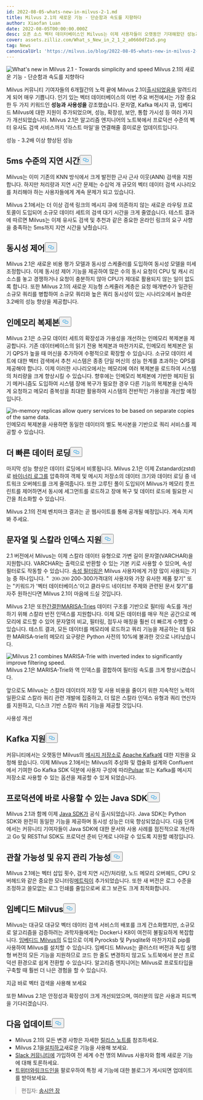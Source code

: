 ```yaml
---
id: 2022-08-05-whats-new-in-milvus-2-1.md
title: Milvus 2.1의 새로운 기능 - 단순함과 속도를 지향하다
author: Xiaofan Luan
date: 2022-08-05T00:00:00.000Z
desc: 오픈 소스 벡터 데이터베이스인 Milvus는 이제 사용자들이 오랫동안 기대해왔던 성능과 사용성 개선 기능을 제공합니다.
cover: assets.zilliz.com/What_s_New_in_2_1_2_a0660df2a5.png
tag: News
canonicalUrl: 'https://milvus.io/blog/2022-08-05-whats-new-in-milvus-2-1.md'
---
```

<p>
  
   <span class="img-wrapper"> <img translate="no" src="https://assets.zilliz.com/What_s_New_in_2_1_2_a0660df2a5.png" alt="What's new in Milvus 2.1 - Towards simplicity and speed" class="doc-image" id="what's-new-in-milvus-2.1---towards-simplicity-and-speed" />
   </span> <span class="img-wrapper"> <span>Milvus 2.1의 새로운 기능 - 단순함과 속도를 지향하다</span> </span></p>
<p>Milvus 커뮤니티 기여자들의 6개월간의 노력 끝에 Milvus 2.1이<a href="https://milvus.io/docs/v2.1.x/release_notes.md">출시되었음을</a> 알려드리게 되어 매우 기쁩니다. 인기 있는 벡터 데이터베이스의 이번 주요 버전에서는 가장 중요한 두 가지 키워드인 <strong>성능과</strong> <strong>사용성을</strong> 강조했습니다. 문자열, Kafka 메시지 큐, 임베디드 Milvus에 대한 지원이 추가되었으며, 성능, 확장성, 보안, 통합 가시성 등 여러 가지가 개선되었습니다. Milvus 2.1은 알고리즘 엔지니어의 노트북에서 프로덕션 수준의 벡터 유사도 검색 서비스까지 '라스트 마일'을 연결해줄 흥미로운 업데이트입니다.</p>
<custom-h1>성능 - 3.2배 이상 향상된 성능</custom-h1><h2 id="5ms-level-latency" class="common-anchor-header">5ms 수준의 지연 시간<button data-href="#5ms-level-latency" class="anchor-icon" translate="no">
      <svg translate="no"
        aria-hidden="true"
        focusable="false"
        height="20"
        version="1.1"
        viewBox="0 0 16 16"
        width="16"
      >
        <path
          fill="#0092E4"
          fill-rule="evenodd"
          d="M4 9h1v1H4c-1.5 0-3-1.69-3-3.5S2.55 3 4 3h4c1.45 0 3 1.69 3 3.5 0 1.41-.91 2.72-2 3.25V8.59c.58-.45 1-1.27 1-2.09C10 5.22 8.98 4 8 4H4c-.98 0-2 1.22-2 2.5S3 9 4 9zm9-3h-1v1h1c1 0 2 1.22 2 2.5S13.98 12 13 12H9c-.98 0-2-1.22-2-2.5 0-.83.42-1.64 1-2.09V6.25c-1.09.53-2 1.84-2 3.25C6 11.31 7.55 13 9 13h4c1.45 0 3-1.69 3-3.5S14.5 6 13 6z"
        ></path>
      </svg>
    </button></h2><p>Milvus는 이미 기존의 KNN 방식에서 크게 발전한 근사 근사 이웃(ANN) 검색을 지원합니다. 하지만 처리량과 지연 시간 문제는 수십억 개 규모의 벡터 데이터 검색 시나리오를 처리해야 하는 사용자들에게 계속 문제가 되고 있습니다.</p>
<p>Milvus 2.1에서는 더 이상 검색 링크의 메시지 큐에 의존하지 않는 새로운 라우팅 프로토콜이 도입되어 소규모 데이터 세트의 검색 대기 시간을 크게 줄였습니다. 테스트 결과에 따르면 Milvus는 이제 유사도 검색 및 추천과 같은 중요한 온라인 링크의 요구 사항을 충족하는 5ms까지 지연 시간을 낮췄습니다.</p>
<h2 id="Concurrency-control" class="common-anchor-header">동시성 제어<button data-href="#Concurrency-control" class="anchor-icon" translate="no">
      <svg translate="no"
        aria-hidden="true"
        focusable="false"
        height="20"
        version="1.1"
        viewBox="0 0 16 16"
        width="16"
      >
        <path
          fill="#0092E4"
          fill-rule="evenodd"
          d="M4 9h1v1H4c-1.5 0-3-1.69-3-3.5S2.55 3 4 3h4c1.45 0 3 1.69 3 3.5 0 1.41-.91 2.72-2 3.25V8.59c.58-.45 1-1.27 1-2.09C10 5.22 8.98 4 8 4H4c-.98 0-2 1.22-2 2.5S3 9 4 9zm9-3h-1v1h1c1 0 2 1.22 2 2.5S13.98 12 13 12H9c-.98 0-2-1.22-2-2.5 0-.83.42-1.64 1-2.09V6.25c-1.09.53-2 1.84-2 3.25C6 11.31 7.55 13 9 13h4c1.45 0 3-1.69 3-3.5S14.5 6 13 6z"
        ></path>
      </svg>
    </button></h2><p>Milvus 2.1은 새로운 비용 평가 모델과 동시성 스케줄러를 도입하여 동시성 모델을 미세 조정합니다. 이제 동시성 제어 기능을 제공하여 많은 수의 동시 요청이 CPU 및 캐시 리소스를 놓고 경쟁하거나 요청이 충분하지 않아 CPU가 제대로 활용되지 않는 일이 없도록 합니다. 또한 Milvus 2.1의 새로운 지능형 스케줄러 계층은 요청 매개변수가 일관된 소규모 쿼리를 병합하여 소규모 쿼리와 높은 쿼리 동시성이 있는 시나리오에서 놀라운 3.2배의 성능 향상을 제공합니다.</p>
<h2 id="In-memory-replicas" class="common-anchor-header">인메모리 복제본<button data-href="#In-memory-replicas" class="anchor-icon" translate="no">
      <svg translate="no"
        aria-hidden="true"
        focusable="false"
        height="20"
        version="1.1"
        viewBox="0 0 16 16"
        width="16"
      >
        <path
          fill="#0092E4"
          fill-rule="evenodd"
          d="M4 9h1v1H4c-1.5 0-3-1.69-3-3.5S2.55 3 4 3h4c1.45 0 3 1.69 3 3.5 0 1.41-.91 2.72-2 3.25V8.59c.58-.45 1-1.27 1-2.09C10 5.22 8.98 4 8 4H4c-.98 0-2 1.22-2 2.5S3 9 4 9zm9-3h-1v1h1c1 0 2 1.22 2 2.5S13.98 12 13 12H9c-.98 0-2-1.22-2-2.5 0-.83.42-1.64 1-2.09V6.25c-1.09.53-2 1.84-2 3.25C6 11.31 7.55 13 9 13h4c1.45 0 3-1.69 3-3.5S14.5 6 13 6z"
        ></path>
      </svg>
    </button></h2><p>Milvus 2.1은 소규모 데이터 세트의 확장성과 가용성을 개선하는 인메모리 복제본을 제공합니다. 기존 데이터베이스의 읽기 전용 복제본과 마찬가지로, 인메모리 복제본은 읽기 QPS가 높을 때 머신을 추가하여 수평적으로 확장할 수 있습니다. 소규모 데이터 세트에 대한 벡터 검색에서 추천 시스템은 종종 단일 머신의 성능 한계를 초과하는 QPS를 제공해야 합니다. 이제 이러한 시나리오에서는 메모리에 여러 복제본을 로드하여 시스템의 처리량을 크게 향상시킬 수 있습니다. 향후에는 인메모리 복제본에 기반한 헤지된 읽기 메커니즘도 도입하여 시스템 장애 복구가 필요한 경우 다른 기능의 복제본을 신속하게 요청하고 메모리 중복성을 최대한 활용하여 시스템의 전반적인 가용성을 개선할 예정입니다.</p>
<p>
  
   <span class="img-wrapper"> <img translate="no" src="https://assets.zilliz.com/What_s_New_in_Milvus_2_1_Figure_1_excalidraw_1f7fe3c998.png" alt="In-memory replicas allow query services to be based on separate
copies of the same data." class="doc-image" id="in-memory-replicas-allow-query-services-to-be-based-on-separate-copies-of-the-same-data." />
   </span> <span class="img-wrapper"> <span>인메모리 복제본을 사용하면 동일한 데이터의 별도 복사본을 기반으로 쿼리 서비스를 제공할 수 있습니다</span>. </span></p>
<h2 id="Faster-data-loading" class="common-anchor-header">더 빠른 데이터 로딩<button data-href="#Faster-data-loading" class="anchor-icon" translate="no">
      <svg translate="no"
        aria-hidden="true"
        focusable="false"
        height="20"
        version="1.1"
        viewBox="0 0 16 16"
        width="16"
      >
        <path
          fill="#0092E4"
          fill-rule="evenodd"
          d="M4 9h1v1H4c-1.5 0-3-1.69-3-3.5S2.55 3 4 3h4c1.45 0 3 1.69 3 3.5 0 1.41-.91 2.72-2 3.25V8.59c.58-.45 1-1.27 1-2.09C10 5.22 8.98 4 8 4H4c-.98 0-2 1.22-2 2.5S3 9 4 9zm9-3h-1v1h1c1 0 2 1.22 2 2.5S13.98 12 13 12H9c-.98 0-2-1.22-2-2.5 0-.83.42-1.64 1-2.09V6.25c-1.09.53-2 1.84-2 3.25C6 11.31 7.55 13 9 13h4c1.45 0 3-1.69 3-3.5S14.5 6 13 6z"
        ></path>
      </svg>
    </button></h2><p>마지막 성능 향상은 데이터 로딩에서 비롯됩니다. Milvus 2.1은 이제 Zstandard(zstd)로 <a href="https://milvus.io/docs/v2.1.x/glossary.md#Log-snapshot">바이너리 로그를</a> 압축하여 객체 및 메시지 저장소의 데이터 크기와 데이터 로딩 중 네트워크 오버헤드를 크게 줄여줍니다. 또한 고루틴 풀이 도입되어 Milvus가 메모리 풋프린트를 제어하면서 동시에 세그먼트를 로드하고 장애 복구 및 데이터 로드에 필요한 시간을 최소화할 수 있습니다.</p>
<p>Milvus 2.1의 전체 벤치마크 결과는 곧 웹사이트를 통해 공개될 예정입니다. 계속 지켜봐 주세요.</p>
<h2 id="String-and-scalar-index-support" class="common-anchor-header">문자열 및 스칼라 인덱스 지원<button data-href="#String-and-scalar-index-support" class="anchor-icon" translate="no">
      <svg translate="no"
        aria-hidden="true"
        focusable="false"
        height="20"
        version="1.1"
        viewBox="0 0 16 16"
        width="16"
      >
        <path
          fill="#0092E4"
          fill-rule="evenodd"
          d="M4 9h1v1H4c-1.5 0-3-1.69-3-3.5S2.55 3 4 3h4c1.45 0 3 1.69 3 3.5 0 1.41-.91 2.72-2 3.25V8.59c.58-.45 1-1.27 1-2.09C10 5.22 8.98 4 8 4H4c-.98 0-2 1.22-2 2.5S3 9 4 9zm9-3h-1v1h1c1 0 2 1.22 2 2.5S13.98 12 13 12H9c-.98 0-2-1.22-2-2.5 0-.83.42-1.64 1-2.09V6.25c-1.09.53-2 1.84-2 3.25C6 11.31 7.55 13 9 13h4c1.45 0 3-1.69 3-3.5S14.5 6 13 6z"
        ></path>
      </svg>
    </button></h2><p>2.1 버전에서 Milvus는 이제 스칼라 데이터 유형으로 가변 길이 문자열(VARCHAR)을 지원합니다. VARCHAR는 출력으로 반환할 수 있는 기본 키로 사용할 수 있으며, 속성 필터로도 작동할 수 있습니다. <a href="https://milvus.io/docs/v2.1.x/hybridsearch.md">속성 필터링은</a> Milvus 사용자에게 가장 많이 사용되는 기능 중 하나입니다. &quot; <span class="katex"><span class="katex-mathml"><math xmlns="http://www.w3.org/1998/Math/MathML"><semantics><mrow><mo>200-200</mo></mrow><annotation encoding="application/x-tex">-</annotation></semantics></math></span><span class="katex-html" aria-hidden="true"><span class="base"><span class="strut" style="height:0.7278em;vertical-align:-0.0833em;"></span><span class="mord">200-300</span></span></span></span>가격대의 사용자와 가장 유사한 제품 찾기&quot; 또는 &quot;키워드가 '벡터 데이터베이스'이고 클라우드 네이티브 주제와 관련된 문서 찾기&quot;를 자주 원하신다면 Milvus 2.1이 마음에 드실 것입니다.</p>
<p>Milvus 2.1은 또한<a href="https://www.cs.le.ac.uk/people/ond1/XMLcomp/confersWEA06_LOUDS.pdf">간결한</a><a href="https://github.com/s-yata/marisa-trie">MARISA-Tries</a> 데이터 구조를 기반으로 필터링 속도를 개선하기 위해 스칼라 반전 인덱스를 지원합니다. 이제 모든 데이터를 매우 적은 공간으로 메모리에 로드할 수 있어 문자열의 비교, 필터링, 접두사 매칭을 훨씬 더 빠르게 수행할 수 있습니다. 테스트 결과, 모든 데이터를 메모리에 로드하고 쿼리 기능을 제공하는 데 필요한 MARISA-trie의 메모리 요구량은 Python 사전의 10%에 불과한 것으로 나타났습니다.</p>
<p>
  
   <span class="img-wrapper"> <img translate="no" src="https://assets.zilliz.com/What_s_new_in_Milvus_Figure_2_excalidraw_a1149aca96.png" alt="Milvus 2.1 combines MARISA-Trie with inverted index to significantly improve filtering speed." class="doc-image" id="milvus-2.1-combines-marisa-trie-with-inverted-index-to-significantly-improve-filtering-speed." />
   </span> <span class="img-wrapper"> <span>Milvus 2.1은 MARISA-Trie와 역 인덱스를 결합하여 필터링 속도를 크게 향상시켰습니다.</span> </span></p>
<p>앞으로도 Milvus는 스칼라 데이터의 저장 및 사용 비용을 줄이기 위한 지속적인 노력의 일환으로 스칼라 쿼리 관련 개발에 집중하고, 더 많은 스칼라 인덱스 유형과 쿼리 연산자를 지원하고, 디스크 기반 스칼라 쿼리 기능을 제공할 것입니다.</p>
<custom-h1>사용성 개선</custom-h1><h2 id="Kafka-support" class="common-anchor-header">Kafka 지원<button data-href="#Kafka-support" class="anchor-icon" translate="no">
      <svg translate="no"
        aria-hidden="true"
        focusable="false"
        height="20"
        version="1.1"
        viewBox="0 0 16 16"
        width="16"
      >
        <path
          fill="#0092E4"
          fill-rule="evenodd"
          d="M4 9h1v1H4c-1.5 0-3-1.69-3-3.5S2.55 3 4 3h4c1.45 0 3 1.69 3 3.5 0 1.41-.91 2.72-2 3.25V8.59c.58-.45 1-1.27 1-2.09C10 5.22 8.98 4 8 4H4c-.98 0-2 1.22-2 2.5S3 9 4 9zm9-3h-1v1h1c1 0 2 1.22 2 2.5S13.98 12 13 12H9c-.98 0-2-1.22-2-2.5 0-.83.42-1.64 1-2.09V6.25c-1.09.53-2 1.84-2 3.25C6 11.31 7.55 13 9 13h4c1.45 0 3-1.69 3-3.5S14.5 6 13 6z"
        ></path>
      </svg>
    </button></h2><p>커뮤니티에서는 오랫동안 Milvus의 <a href="https://milvus.io/docs/v2.1.x/deploy_pulsar.md">메시지 저장소로</a> <a href="https://kafka.apache.org">Apache Kafka에</a> 대한 지원을 요청해 왔습니다. 이제 Milvus 2.1에서는 Milvus의 추상화 및 캡슐화 설계와 Confluent에서 기여한 Go Kafka SDK 덕분에 사용자 구성에 따라<a href="https://pulsar.apache.org">Pulsar</a> 또는 Kafka를 메시지 저장소로 사용할 수 있는 옵션을 제공할 수 있게 되었습니다.</p>
<h2 id="Production-ready-Java-SDK" class="common-anchor-header">프로덕션에 바로 사용할 수 있는 Java SDK<button data-href="#Production-ready-Java-SDK" class="anchor-icon" translate="no">
      <svg translate="no"
        aria-hidden="true"
        focusable="false"
        height="20"
        version="1.1"
        viewBox="0 0 16 16"
        width="16"
      >
        <path
          fill="#0092E4"
          fill-rule="evenodd"
          d="M4 9h1v1H4c-1.5 0-3-1.69-3-3.5S2.55 3 4 3h4c1.45 0 3 1.69 3 3.5 0 1.41-.91 2.72-2 3.25V8.59c.58-.45 1-1.27 1-2.09C10 5.22 8.98 4 8 4H4c-.98 0-2 1.22-2 2.5S3 9 4 9zm9-3h-1v1h1c1 0 2 1.22 2 2.5S13.98 12 13 12H9c-.98 0-2-1.22-2-2.5 0-.83.42-1.64 1-2.09V6.25c-1.09.53-2 1.84-2 3.25C6 11.31 7.55 13 9 13h4c1.45 0 3-1.69 3-3.5S14.5 6 13 6z"
        ></path>
      </svg>
    </button></h2><p>Milvus 2.1과 함께 이제 <a href="https://github.com/milvus-io/milvus-sdk-java">Java SDK가</a> 공식 출시되었습니다. Java SDK는 Python SDK와 완전히 동일한 기능을 제공하며 동시성 성능은 더욱 향상되었습니다. 다음 단계에서는 커뮤니티 기여자들이 Java SDK에 대한 문서와 사용 사례를 점진적으로 개선하고 Go 및 RESTful SDK도 프로덕션 준비 단계로 나아갈 수 있도록 지원할 예정입니다.</p>
<h2 id="Observability-and-maintainability" class="common-anchor-header">관찰 가능성 및 유지 관리 가능성<button data-href="#Observability-and-maintainability" class="anchor-icon" translate="no">
      <svg translate="no"
        aria-hidden="true"
        focusable="false"
        height="20"
        version="1.1"
        viewBox="0 0 16 16"
        width="16"
      >
        <path
          fill="#0092E4"
          fill-rule="evenodd"
          d="M4 9h1v1H4c-1.5 0-3-1.69-3-3.5S2.55 3 4 3h4c1.45 0 3 1.69 3 3.5 0 1.41-.91 2.72-2 3.25V8.59c.58-.45 1-1.27 1-2.09C10 5.22 8.98 4 8 4H4c-.98 0-2 1.22-2 2.5S3 9 4 9zm9-3h-1v1h1c1 0 2 1.22 2 2.5S13.98 12 13 12H9c-.98 0-2-1.22-2-2.5 0-.83.42-1.64 1-2.09V6.25c-1.09.53-2 1.84-2 3.25C6 11.31 7.55 13 9 13h4c1.45 0 3-1.69 3-3.5S14.5 6 13 6z"
        ></path>
      </svg>
    </button></h2><p>Milvus 2.1에는 벡터 삽입 횟수, 검색 지연 시간/처리량, 노드 메모리 오버헤드, CPU 오버헤드와 같은 중요한 모니터링<a href="https://milvus.io/docs/v2.1.x/metrics_dashboard.md">메트릭이</a> 추가되었습니다. 또한 새 버전은 로그 수준을 조정하고 쓸모없는 로그 인쇄를 줄임으로써 로그 보관도 크게 최적화합니다.</p>
<h2 id="Embedded-Milvus" class="common-anchor-header">임베디드 Milvus<button data-href="#Embedded-Milvus" class="anchor-icon" translate="no">
      <svg translate="no"
        aria-hidden="true"
        focusable="false"
        height="20"
        version="1.1"
        viewBox="0 0 16 16"
        width="16"
      >
        <path
          fill="#0092E4"
          fill-rule="evenodd"
          d="M4 9h1v1H4c-1.5 0-3-1.69-3-3.5S2.55 3 4 3h4c1.45 0 3 1.69 3 3.5 0 1.41-.91 2.72-2 3.25V8.59c.58-.45 1-1.27 1-2.09C10 5.22 8.98 4 8 4H4c-.98 0-2 1.22-2 2.5S3 9 4 9zm9-3h-1v1h1c1 0 2 1.22 2 2.5S13.98 12 13 12H9c-.98 0-2-1.22-2-2.5 0-.83.42-1.64 1-2.09V6.25c-1.09.53-2 1.84-2 3.25C6 11.31 7.55 13 9 13h4c1.45 0 3-1.69 3-3.5S14.5 6 13 6z"
        ></path>
      </svg>
    </button></h2><p>Milvus는 대규모 대규모 벡터 데이터 검색 서비스의 배포를 크게 간소화했지만, 소규모로 알고리즘을 검증하려는 과학자들에게는 Docker나 K8이 여전히 불필요하게 복잡합니다. <a href="https://github.com/milvus-io/embd-milvus">임베디드 Milvus의</a> 도입으로 이제 Pyrocksb 및 Pysqlite와 마찬가지로 pip를 사용하여 Milvus를 설치할 수 있습니다. 임베디드 Milvus는 클러스터 버전과 독립 실행형 버전의 모든 기능을 지원하므로 코드 한 줄도 변경하지 않고도 노트북에서 분산 프로덕션 환경으로 쉽게 전환할 수 있습니다. 알고리즘 엔지니어는 Milvus로 프로토타입을 구축할 때 훨씬 더 나은 경험을 할 수 있습니다.</p>
<custom-h1>지금 바로 벡터 검색을 사용해 보세요</custom-h1><p>또한 Milvus 2.1은 안정성과 확장성이 크게 개선되었으며, 여러분의 많은 사용과 피드백을 기다리겠습니다.</p>
<h2 id="Whats-next" class="common-anchor-header">다음 업데이트<button data-href="#Whats-next" class="anchor-icon" translate="no">
      <svg translate="no"
        aria-hidden="true"
        focusable="false"
        height="20"
        version="1.1"
        viewBox="0 0 16 16"
        width="16"
      >
        <path
          fill="#0092E4"
          fill-rule="evenodd"
          d="M4 9h1v1H4c-1.5 0-3-1.69-3-3.5S2.55 3 4 3h4c1.45 0 3 1.69 3 3.5 0 1.41-.91 2.72-2 3.25V8.59c.58-.45 1-1.27 1-2.09C10 5.22 8.98 4 8 4H4c-.98 0-2 1.22-2 2.5S3 9 4 9zm9-3h-1v1h1c1 0 2 1.22 2 2.5S13.98 12 13 12H9c-.98 0-2-1.22-2-2.5 0-.83.42-1.64 1-2.09V6.25c-1.09.53-2 1.84-2 3.25C6 11.31 7.55 13 9 13h4c1.45 0 3-1.69 3-3.5S14.5 6 13 6z"
        ></path>
      </svg>
    </button></h2><ul>
<li>Milvus 2.1의 모든 변경 사항은 자세한 <a href="https://milvus.io/docs/v2.1.x/release_notes.md">릴리스 노트를</a> 참조하세요.</li>
<li>Milvus 2.1을<a href="https://milvus.io/docs/v2.1.x/install_standalone-docker.md">설치하고</a>새로운 기능을 사용해 보세요.</li>
<li><a href="https://slack.milvus.io/">Slack 커뮤니티에</a> 가입하여 전 세계 수천 명의 Milvus 사용자와 함께 새로운 기능에 대해 토론하세요.</li>
<li><a href="https://twitter.com/milvusio">트위터와</a><a href="https://www.linkedin.com/company/the-milvus-project">링크드인을</a> 팔로우하여 특정 새 기능에 대한 블로그가 게시되면 업데이트를 받아보세요.</li>
</ul>
<blockquote>
<p>편집자: <a href="https://github.com/songxianj">송시안 장</a></p>
</blockquote>
